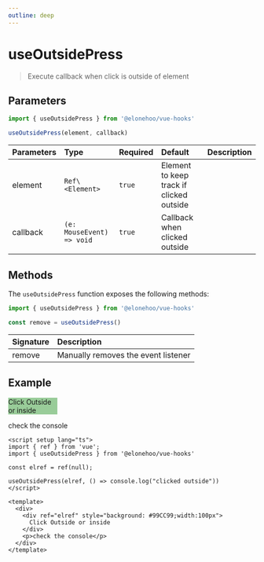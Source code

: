 ```yaml
---
outline: deep
---
```


<script setup lang="ts">
import { ref } from 'vue';
import { useOutsidePress } from '@elonehoo/vue-hooks'

const elref = ref(null);

useOutsidePress(elref, () => console.log("clicked outside"))
</script>

# useOutsidePress

> Execute callback when click is outside of element

## Parameters

```typescript
import { useOutsidePress } from '@elonehoo/vue-hooks'

useOutsidePress(element, callback)
```

| Parameters | Type |	Required | Default | Description |
|:------------|:------|:----------|:---------|:-------------|
| element |	`Ref\<Element>` |	`true` | Element to keep track if clicked outside |
| callback | `(e: MouseEvent) => void` | `true` |	Callback when clicked outside |

## Methods

The `useOutsidePress` function exposes the following methods:

```typescript
import { useOutsidePress } from '@elonehoo/vue-hooks'

const remove = useOutsidePress()
```
|Signature | Description|
|:---------|:------------|
|remove |	Manually removes the event listener |

## Example

<div>
  <div ref="elref" style="background: #99CC99;width:100px">
    Click Outside or inside
  </div>
  <p>check the console</p>
</div>

```vue
<script setup lang="ts">
import { ref } from 'vue';
import { useOutsidePress } from '@elonehoo/vue-hooks'

const elref = ref(null);

useOutsidePress(elref, () => console.log("clicked outside"))
</script>

<template>
  <div>
    <div ref="elref" style="background: #99CC99;width:100px">
      Click Outside or inside
    </div>
    <p>check the console</p>
  </div>
</template>
```
